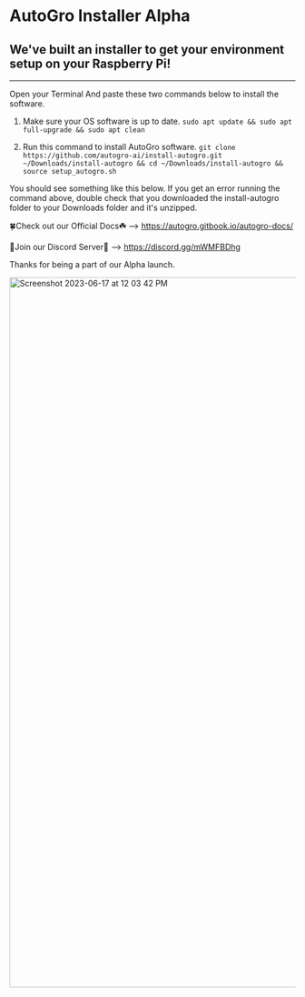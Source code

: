 # AutoGro Installer **Alpha**
## We've built an installer to get your environment setup on your Raspberry Pi!
------------------------------------------------------------------------------------

Open your Terminal And paste these two commands below to install the software.

1. Make sure your OS software is up to date.
```sudo apt update && sudo apt full-upgrade && sudo apt clean```

2. Run this command to install AutoGro software.
```git clone https://github.com/autogro-ai/install-autogro.git ~/Downloads/install-autogro && cd ~/Downloads/install-autogro && source setup_autogro.sh```

You should see something like this below. If you get an error running the command above, double check that you downloaded the install-autogro folder to your Downloads folder and it's unzipped.

🍀Check out our Official Docs☘️ --> https://autogro.gitbook.io/autogro-docs/

🔵Join our Discord Server🔵 --> https://discord.gg/mWMFBDhg

Thanks for being a part of our Alpha launch.

<img width="1249" alt="Screenshot 2023-06-17 at 12 03 42 PM" src="https://github.com/autogro-ai/install-autogro/assets/131834659/b4e3ea19-7200-4d27-8a82-349b3d57fd43">

